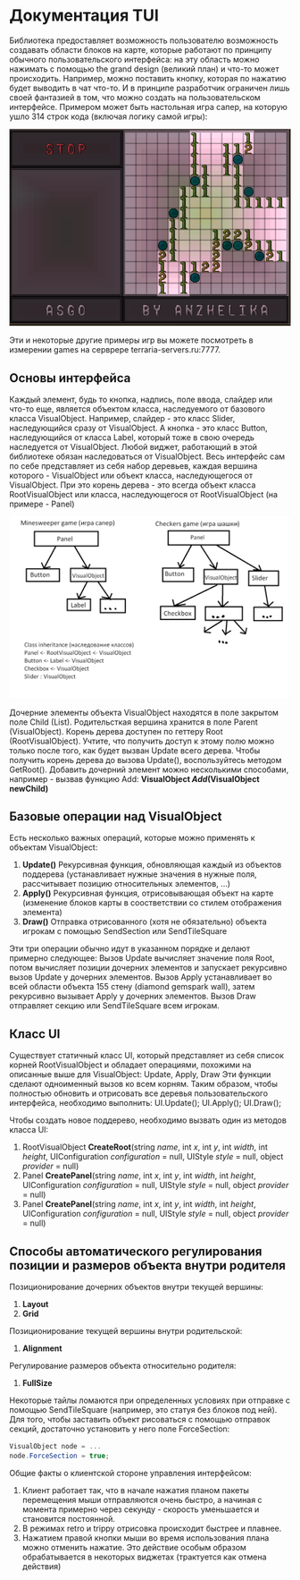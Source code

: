 # Документация TUI

Библиотека предоставляет возможность пользователю возможность создавать области блоков на карте,
которые работают по принципу обычного пользовательского интерфейса: на эту область можно нажимать
с помощью the grand design (великий план) и что-то может происходить. Например, можно поставить
кнопку, которая по нажатию будет выводить в чат что-то. И в принципе разработчик ограничен лишь своей
фантазией в том, что можно создать на пользовательском интерфейсе. Примером может быть настольная
игра сапер, на которую ушло 314 строк кода (включая логику самой игры):

![](minesweeper.png)

Эти и некоторые другие примеры игр вы можете посмотреть в измерении games на серврере terraria-servers.ru:7777.

## Основы интерфейса

Каждый элемент, будь то кнопка, надпись, поле ввода, слайдер или что-то еще, является объектом класса,
наследуемого от базового класса VisualObject. Например, слайдер - это класс Slider, наследующийся сразу
от VisualObject. А кнопка - это класс Button, наследующийся от класса Label, который тоже в свою очередь
наследуется от VisualObject. Любой виджет, работающий в этой библиотеке обязан наследоваться от VisualObject.
Весь интерфейс сам по себе представляет из себя набор деревьев, каждая вершина которого - VisualObject
или объект класса, наследующегося от VisualObject. При это корень дерева - это всегда объект класса
RootVisualObject или класса, наследующегося от RootVisualObject (на примере - Panel)

![](VisualObjectTree.png)

Дочерние элементы объекта VisualObject находятся в поле закрытом поле Child (List<VisualObject>).
Родительсткая вершина хранится в поле Parent (VisualObject).
Корень дерева доступен по геттеру Root (RootVisualObject). Учтите, что получить доступ к этому полю
можно только после того, как будет вызван Update всего дерева. Чтобы получить корень дерева
до вызова Update(), воспользуйтесь методом GetRoot().
Добавить дочерний элемент можно несколькими способами, например - вызвав функцию Add:
**VisualObject *Add*(VisualObject newChild)**

## Базовые операции над VisualObject

Есть несколько важных операций, которые можно применять к объектам VisualObject:
1. **Update()**
Рекурсивная функция, обновляющая каждый из объектов поддерева (устанавливает нужные значения в
нужные поля, рассчитывает позицию относительных элементов, ...)
2. **Apply()**
Рекурсивная функция, отрисовывающая объект на карте (изменение блоков карты в соостветствии
со стилем отображения элемента)
3. **Draw()**
Отправка отрисованного (хотя не обязательно) объекта игрокам с помощью SendSection или SendTileSquare

Эти три операции обычно идут в указанном порядке и делают примерно следующее:
Вызов Update вычисляет значение поля Root, потом вычисляет позиции дочерних элементов и
запускает рекурсивно вызов Update у дочерних элементов.
Вызов Apply устанавливает во всей области объекта 155 стену (diamond gemspark wall),
затем рекурсивно вызывает Apply у дочерних элементов.
Вызов Draw отправляет секцию или SendTileSquare всем игрокам.

## Класс UI

Существует статичный класс UI, который представляет из себя список корней RootVisualObject
и обладает операциями, похожими на описанные выше для VisualObject:
Update, Apply, Draw
Эти функции сделают одноименный вызов ко всем корням. Таким образом, чтобы полностью обновить
и отрисовать все деревья пользовательского интерфейса, необходимо выполнить:
UI.Update();
UI.Apply();
UI.Draw();

Чтобы создать новое поддерево, необходимо вызвать один из методов класса UI:
1. RootVisualObject **CreateRoot**(string *name*, int *x*, int *y*, int *width*, int *height*, UIConfiguration *configuration* = null, UIStyle *style* = null, object *provider* = null)
2. Panel **CreatePanel**(string *name*, int *x*, int *y*, int *width*, int *height*, UIConfiguration *configuration* = null, UIStyle *style* = null, object *provider* = null)
3. Panel **CreatePanel**(string *name*, int *x*, int *y*, int *width*, int *height*, UIConfiguration *configuration* = null, UIStyle *style* = null, object *provider* = null)

## Способы автоматического регулирования позиции и размеров объекта внутри родителя

Позиционирование дочерних объектов внутри текущей вершины:
1. **Layout**
2. **Grid**

Позиционирование текущей вершины внутри родительской:
1. **Alignment**

Регулирование размеров объекта относительно родителя:
1. **FullSize**



Некоторые тайлы ломаются при определенных условиях при отправке с помощью SendTileSquare (например, это статуя без блоков под ней).
Для того, чтобы заставить объект рисоваться с помощью отправок секций, достаточно установить у него поле ForceSection:
```cs
VisualObject node = ...
node.ForceSection = true;
```



Общие факты о клиентской стороне управления интерфейсом:
1. Клиент работает так, что в начале нажатия планом пакеты перемещения мыши отправляются очень быстро,
	а начиная с момента примерно через секунду - скорость уменьшается и становится постоянной.
2. В режимах retro и trippy отрисовка происходит быстрее и плавнее.
3. Нажатием правой кнопки мыши во время использования плана можно отменить нажатие. Это действие особым
	образом обрабатывается в некоторых виджетах (трактуется как отмена действия)